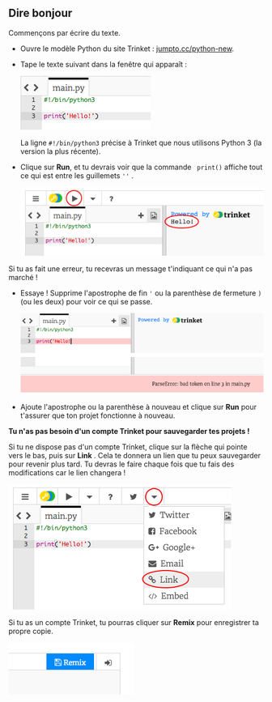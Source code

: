 ## Dire bonjour

Commençons par écrire du texte.

+ Ouvre le modèle Python du site Trinket : <a href="http://jumpto.cc/python-new" target="_blank">jumpto.cc/python-new</a>.

+ Tape le texte suivant dans la fenêtre qui apparaît :
    
    ![capture d'écran](images/me-hi.png)
    
    La ligne `#!/bin/python3` précise à Trinket que nous utilisons Python 3 (la version la plus récente).

+ Clique sur **Run**, et tu devrais voir que la commande ` print()` affiche tout ce qui est entre les guillemets `''` .
    
    ![capture d'écran](images/me-hi-test.png)

Si tu as fait une erreur, tu recevras un message t'indiquant ce qui n'a pas marché !

+ Essaye ! Supprime l'apostrophe de fin `'` ou la parenthèse de fermeture `)` (ou les deux) pour voir ce qui se passe.
    
    ![capture d'écran](images/me-syntax.png)

+ Ajoute l'apostrophe ou la parenthèse à nouveau et clique sur **Run** pour t'assurer que ton projet fonctionne à nouveau.

**Tu n'as pas besoin d'un compte Trinket pour sauvegarder tes projets !**

Si tu ne dispose pas d'un compte Trinket, clique sur la flèche qui pointe vers le bas, puis sur **Link** . Cela te donnera un lien que tu peux sauvegarder pour revenir plus tard. Tu devras le faire chaque fois que tu fais des modifications car le lien changera !

![capture d'écran](images/me-link.png)

Si tu as un compte Trinket, tu pourras cliquer sur **Remix** pour enregistrer ta propre copie.

![capture d'écran](images/me-remix.png)